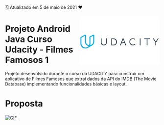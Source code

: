 :spiral_calendar: Atualizado em 5 de maio de 2021 :heart:

<img align="right" alt="GIF" height="160px" src="https://github.com/rdeconti/rdeconti-resources/blob/main/Udacity%20-%20Logotipo.png" />

# Projeto Android Java Curso Udacity - Filmes Famosos 1

Projeto desenvolvido durante o curso da UDACITY para construir um aplicativo de Filmes Famosos que extrai dados da API do IMDB (The Movie Database) implementando funcionalidades básicas e layout.

# Proposta

<img align="center" alt="GIF" src="https://github.com/rdeconti/Projeto-UDACITY-Android-Java-Aplicativo-Filmes-Famosos-1/blob/main/findMovie1.png" />
